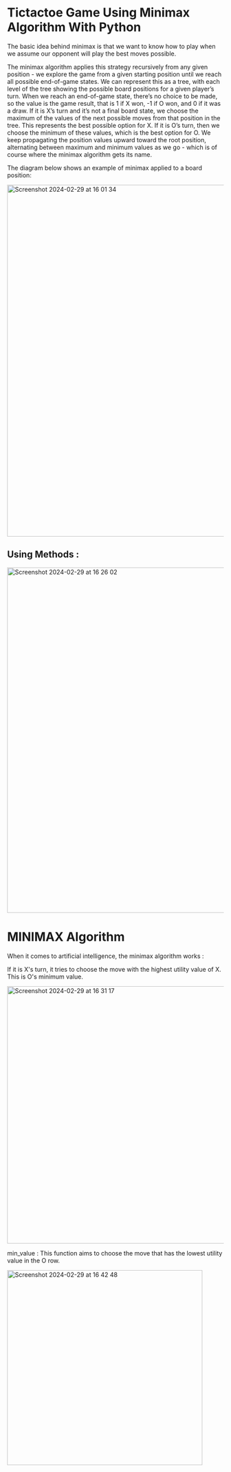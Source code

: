 # Tictactoe Game Using Minimax Algorithm With Python

The basic idea behind minimax is that we want to know how to play when we assume our opponent will play the best moves possible.

The minimax algorithm applies this strategy recursively from any given position - we explore the game from a given starting position until we reach all possible end-of-game states. We can represent this as a tree, with each level of the tree showing the possible board positions for a given player’s turn. When we reach an end-of-game state, there’s no choice to be made, so the value is the game result, that is 1 if X won, -1 if O won, and 0 if it was a draw. If it is X’s turn and it’s not a final board state, we choose the maximum of the values of the next possible moves from that position in the tree. This represents the best possible option for X. If it is O’s turn, then we choose the minimum of these values, which is the best option for O. We keep propagating the position values upward toward the root position, alternating between maximum and minimum values as we go - which is of course where the minimax algorithm gets its name.

The diagram below shows an example of minimax applied to a board position:


<img width="819" alt="Screenshot 2024-02-29 at 16 01 34" src="https://github.com/eminaydinalp/MinimaxTictactoe/assets/59748099/cd6ab347-7b94-4b08-a6b6-707ac3346b6e">

## Using Methods : 

<img width="804" alt="Screenshot 2024-02-29 at 16 26 02" src="https://github.com/eminaydinalp/MinimaxTictactoe/assets/59748099/a9382390-fdb9-408e-af5c-2c812daeeaa5">

# MINIMAX Algorithm

When it comes to artificial intelligence, the minimax algorithm works : 

If it is X's turn, it tries to choose the move with the highest utility value of X. This is O's minimum value.

<img width="599" alt="Screenshot 2024-02-29 at 16 31 17" src="https://github.com/eminaydinalp/MinimaxTictactoe/assets/59748099/347ff373-d332-47cb-98eb-ff05a60b55da">

min_value : This function aims to choose the move that has the lowest utility value in the O row.

<img width="454" alt="Screenshot 2024-02-29 at 16 42 48" src="https://github.com/eminaydinalp/MinimaxTictactoe/assets/59748099/716db04e-149e-4e77-bc21-dcbdeddfe9d0">

